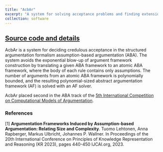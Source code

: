 ```yaml
---
title: "AcbAr"
excerpt: "A system for solving acceptance problems and finding extensions in assumption-based argumentation based on a polynomially-bounded translation to abstract argumentation [Link to repository](https://bitbucket.org/lehtonen/acbar/)"
collection: software
---
```


## [Source code and details](https://bitbucket.org/lehtonen/acbar/)

AcbAr is a system for deciding credulous acceptance in the structured argumentation formalism assumption-based argumentation (ABA). The system avoids the exponential blow-up of argument framework construction by translating a given ABA framework to an atomic ABA framework, where the body of each rule contains only assumptions. The number of arguments from an atomic ABA framework is polynomially bounded, and the resulting polynomial-sized abstract argumentation framework (AF) is solved with an AF solver.

AcbAr placed second in the ABA track of the [5th International Competition on Computational Models of Argumentation](https://iccma2023.github.io/).

### References
[1] **Argumentation Frameworks Induced by Assumption-based Argumentation: Relating Size and Complexity**. Tuomo Lehtonen, Anna Rapberger, Markus Ulbricht, Johannes P. Wallner. In Proceedings of the 20th International Conference on Principles of Knowledge Representation and Reasoning (KR 2023), pages 440-450 IJCAI.org, 2023.

